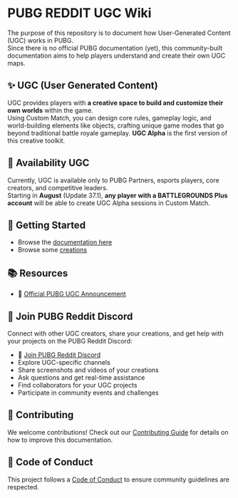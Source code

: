 # PUBG REDDIT UGC Wiki

The purpose of this repository is to document how User-Generated Content (UGC) works in PUBG.  
Since there is no official PUBG documentation (yet), this community-built documentation aims to help players understand and create their own UGC maps.

## ✨ UGC (User Generated Content)

UGC provides players with **a creative space to build and customize their own worlds** within the game.  
Using Custom Match, you can design core rules, gameplay logic, and world-building elements like objects, crafting unique game modes that go beyond traditional battle royale gameplay. **UGC Alpha** is the first version of this creative toolkit.

## 📅 Availability UGC

Currently, UGC is available only to PUBG Partners, esports players, core creators, and competitive leaders.  
Starting in **August** (Update 37.1), **any player with a BATTLEGROUNDS Plus account** will be able to create UGC Alpha sessions in Custom Match.

## 🚀 Getting Started

- Browse the [documentation here](docs/README.md)  
- Browse some [creations](maps_gallery/README.md)

## 📚 Resources

- 🔗 [Official PUBG UGC Announcement](https://pubg.com/en/news/8865)

## 💬 Join PUBG Reddit Discord

Connect with other UGC creators, share your creations, and get help with your projects on the PUBG Reddit Discord:

- 🔗 [Join PUBG Reddit Discord](https://discord.gg/pubgreddit)
- Explore UGC-specific channels
- Share screenshots and videos of your creations
- Ask questions and get real-time assistance
- Find collaborators for your UGC projects
- Participate in community events and challenges

## 📝 Contributing

We welcome contributions! Check out our [Contributing Guide](CONTRIBUTING.md) for details on how to improve this documentation.

## 🤝 Code of Conduct

This project follows a [Code of Conduct](CODE_OF_CONDUCT.md) to ensure community guidelines are respected.
